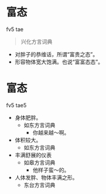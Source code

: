 # 富态
fv5 tae
> 兴化方言词典
- 对胖子的恭维话，所谓“富贵之态”。
- 形容物体宽大饱满。也说“富富态态”。

# 富态
fv5 tae5
+ 身体肥胖。
  * 如东方言词典
    - 你越来越～啊。
+ 体积较大。
  * 如东方言词典
+ 丰满舒展的仪表
  * 如皋方言词典
    - 他样子蛮～的。
+ 人体发胖、物体丰满之形。
  * 东台方言词典
